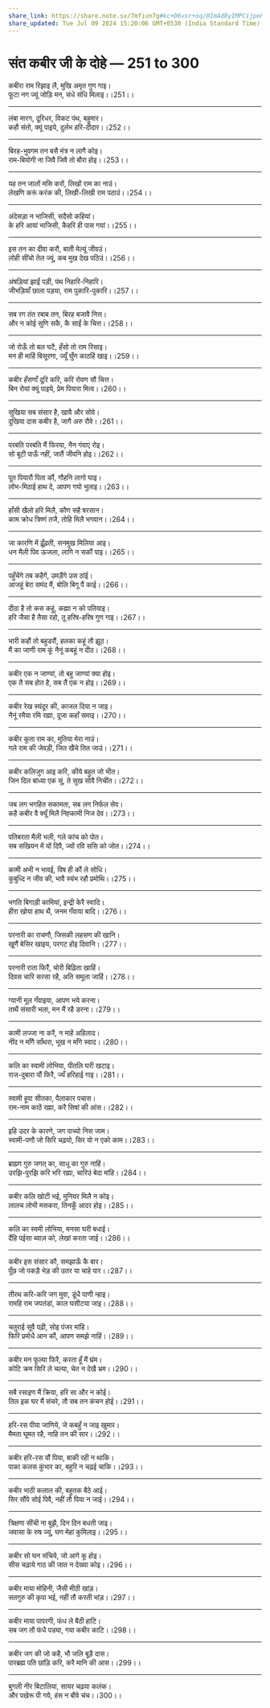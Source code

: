 ```yaml
---
share_link: https://share.note.sx/7mfiun7g#kc+D6vxr+oq/0ImAd8yIMPCijpePu7O4WtrKaLzxtTw
share_updated: Tue Jul 09 2024 15:20:06 GMT+0530 (India Standard Time)
---
```


# **संत कबीर जी के दोहे — 251 to 300**

कबीरा राम रिझाइ लै, मुखि अमृत गुण गाइ।\
फूटा नग ज्यूं जोड़ि मन, संधे संधि मिलाइ।।251।।

---

लंबा मारग, दूरिधर, विकट पंथ, बहुमार।\
कहौ संतो, क्यूं पाइये, दुर्लभ हरि-दीदार।।252।।

---

बिरह-भुवगम तन बसै मंत्र न लागै कोइ।\
राम-बियोगी ना जिवै जिवै तो बौरा होइ।।253।।

---

यह तन जालों मसि करों, लिखों राम का नाउं।\
लेखणि करूं करंक की, लिखी-लिखी राम पठाउं।।254।।

---

अंदेसड़ा न भाजिसी, सदैसो कहियां।\
के हरि आयां भाजिसी, कैहरि ही पास गयां।।255।।

---

इस तन का दीवा करौ, बाती मेल्यूं जीवउं।\
लोही सींचो तेल ज्यूं, कब मुख देख पठिउं।।256।।

---

अंषड़ियां झाईं पड़ी, पंथ निहारि-निहारि।\
जीभड़ियाँ छाला पड़या, राम पुकारि-पुकारि।।257।।

---

सब रग तंत रबाब तन, बिरह बजावै नित्त।\
और न कोई सुणि सकै, कै साईं के चित्त।।258।।

---

जो रोऊँ तो बल घटै, हँसो तो राम रिसाइ।\
मन ही माहिं बिसूरणा, ज्यूँ घुँण काठहिं खाइ।।259।।

---

कबीर हँसणाँ दूरि करि, करि रोवण सौ चित्त।\
बिन रोयां क्यूं पाइये, प्रेम पियारा मित्व।।260।।

---

सुखिया सब संसार है, खावै और सोवे।\
दुखिया दास कबीर है, जागै अरु रौवे।।261।।

---

परबति परबति मैं फिरया, नैन गंवाए रोइ।\
सो बूटी पाऊँ नहीं, जातैं जीवनि होइ।।262।।

---

पूत पियारौ पिता कौं, गौहनि लागो घाइ।\
लोभ-मिठाई हाथ दे, आपण गयो भुलाइ।।263।।

---

हाँसी खैलो हरि मिलै, कौण सहै षरसान।\
काम क्रोध त्रिष्णं तजै, तोहि मिलै भगवान।।264।।

---

जा कारणि में ढ़ूँढ़ती, सनमुख मिलिया आइ।\
धन मैली पिव ऊजला, लागि न सकौं पाइ।।265।।

---

पहुँचेंगे तब कहैगें, उमड़ैंगे उस ठांई।\
आजहूं बेरा समंद मैं, बोलि बिगू पैं काई।।266।।

---

दीठा है तो कस कहूं, कह्मा न को पतियाइ।\
हरि जैसा है तैसा रहो, तू हरिष-हरिष गुण गाइ।।267।।

---

भारी कहौं तो बहुडरौं, हलका कहूं तौ झूठ।\
मैं का जाणी राम कूं नैनूं कबहूं न दीठ।।268।।

---

कबीर एक न जाण्यां, तो बहु जाण्यां क्या होइ।\
एक तै सब होत है, सब तैं एक न होइ।।269।।

---

कबीर रेख स्यंदूर की, काजल दिया न जाइ।\
नैनूं रमैया रमि रह्मा, दूजा कहाँ समाइ।।270।।

---

कबीर कूता राम का, मुतिया मेरा नाउं।\
गले राम की जेवड़ी, जित खैंचे तित जाउं।।271।।

---

कबीर कलिजुग आइ करि, कीये बहुत जो भीत।\
जिन दिल बांध्या एक सूं, ते सुख सोवै निचींत।।272।।

---

जब लग भगहित सकामता, सब लग निर्फल सेव।\
कहै कबीर वै क्यूँ मिलै निह्कामी निज देव।।273।।

---

पतिबरता मैली भली, गले कांच को पोत।\
सब सखियन में यों दिपै, ज्यों रवि ससि को जोत।।274।।

---

कामी अभी न भावई, विष ही कौं ले सोधि।\
कुबुध्दि न जीव की, भावै स्यंभ रहौ प्रमोथि।।275।।

---

भगति बिगाड़ी कामियां, इन्द्री केरै स्वादि।\
हीरा खोया हाथ थैं, जनम गँवाया बादि।।276।।

---

परनारी का राचणौ, जिसकी लहसण की खानि।\
खूणैं बेसिर खाइय, परगट होइ दिवानि।।277।।

---

परनारी राता फिरैं, चोरी बिढ़िता खाहिं।\
दिवस चारि सरसा रहै, अति समूला जाहिं।।278।।

---

ग्यानी मूल गँवाइया, आपण भये करना।\
ताथैं संसारी भला, मन मैं रहै डरना।।279।।

---

कामी लज्जा ना करै, न माहें अहिलाद।\
नींद न माँगै साँथरा, भूख न माँगे स्वाद।।280।।

---

कलि का स्वामी लोभिया, पीतलि घरी खटाइ।\
राज-दुबारा यौं फिरै, ज्यँ हरिहाई गाइ।।281।।

---

स्वामी हूवा सीतका, पैलाकार पचास।\
राम-नाम काठें रह्मा, करै सिषां की आंस।।282।।

---

इहि उदर के कारणे, जग पाच्यो निस जाम।\
स्वामी-पणौ जो सिरि चढ़यो, सिर यो न एको काम।।283।।

---

ब्राह्म्ण गुरु जगत् का, साधू का गुरु नाहिं।\
उरझि-पुरझि करि भरि रह्मा, चारिउं बेदा मांहि।।284।।

---

कबीर कलि खोटी भई, मुनियर मिलै न कोइ।\
लालच लोभी मसकरा, तिनकूँ आदर होइ।।285।।

---

कलि का स्वमी लोभिया, मनसा घरी बधाई।\
दैंहि पईसा ब्याज़ को, लेखां करता जाई।।286।।

---

कबीर इस संसार कौ, समझाऊँ कै बार।\
पूँछ जो पकड़ै भेड़ की उतर या चाहे पार।।287।।

---

तीरथ करि-करि जग मुवा, डूंधै पाणी न्हाइ।\
रामहि राम जपतंडां, काल घसीटया जाइ।।288।।

---

चतुराई सूवै पढ़ी, सोइ पंजर मांहि।\
फिरि प्रमोधै आन कौं, आपण समझे नाहिं।।289।।

---

कबीर मन फूल्या फिरै, करता हूँ मैं घ्रंम।\
कोटि क्रम सिरि ले चल्या, चेत न देखै भ्रम।।290।।

---

सबै रसाइण मैं क्रिया, हरि सा और न कोई।\
तिल इक घर मैं संचरे, तौ सब तन कंचन होई।।291।।

---

हरि-रस पीया जाणिये, जे कबहुँ न जाइ खुमार।\
मैमता घूमत रहै, नाहि तन की सार।।292।।

---

कबीर हरि-रस यौं पिया, बाकी रही न थाकि।\
पाका कलस कुंभार का, बहुरि न चढ़ई चाकि।।293।।

---

कबीर भाठी कलाल की, बहुतक बैठे आई।\
सिर सौंपे सोई पिवै, नहीं तौ पिया न जाई।।294।।

---

त्रिक्षणा सींची ना बुझै, दिन दिन बधती जाइ।\
जवासा के रुष ज्यूं, घण मेहां कुमिलाइ।।295।।

---

कबीर सो घन संचिये, जो आगे कू होइ।\
सीस चढ़ाये गाठ की जात न देख्या कोइ।।296।।

---

कबीर माया मोहिनी, जैसी मीठी खांड़।\
सतगुरु की कृपा भई, नहीं तौ करती भांड़।।297।।

---

कबीर माया पापरगी, फंध ले बैठी हाटि।\
सब जग तौ फंधै पड्या, गया कबीर काटि।।298।।

---

कबीर जग की जो कहै, भौ जलि बूड़ै दास।\
पारब्रह्म पति छांड़ि करि, करै मानि की आस।।299।।

---

बुगली नीर बिटालिया, सायर चढ़या कलंक।\
और पखेरू पी गये, हंस न बौवे चंच।।300।।

